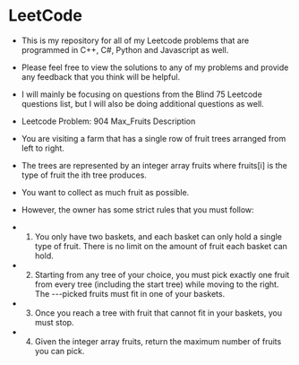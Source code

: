 # LeetCode
- This is my repository for all of my Leetcode problems that are programmed in C++, C#, Python and Javascript as well.

- Please feel free to view the solutions to any of my problems and provide any feedback that you think will be helpful.

- I will mainly be focusing on questions from the Blind 75 Leetcode questions list, but I will also be doing additional questions as well.

- Leetcode Problem: 904 Max_Fruits Description
- You are visiting a farm that has a single row of fruit trees arranged from left to right. 
- The trees are represented by an integer array fruits where fruits[i] is the type of fruit the ith tree produces.
- You want to collect as much fruit as possible.
- However, the owner has some strict rules that you must follow:
- 1. You only have two baskets, and each basket can only hold a single type of fruit. There is no limit on the amount of fruit each basket can hold.
- 2. Starting from any tree of your choice, you must pick exactly one fruit from every tree (including the start tree) while moving to the right. The   ---picked fruits must fit in one of your baskets.
- 3.  Once you reach a tree with fruit that cannot fit in your baskets, you must stop.
- 4.  Given the integer array fruits, return the maximum number of fruits you can pick.
